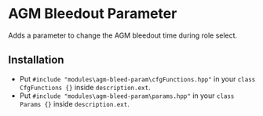 # AGM Bleedout Parameter
Adds a parameter to change the AGM bleedout time during role select.

## Installation
- Put `#include "modules\agm-bleed-param\cfgFunctions.hpp"` in your `class CfgFunctions {}` inside `description.ext`.
- Put `#include "modules\agm-bleed-param\params.hpp"` in your `class Params {}` inside `description.ext`.
